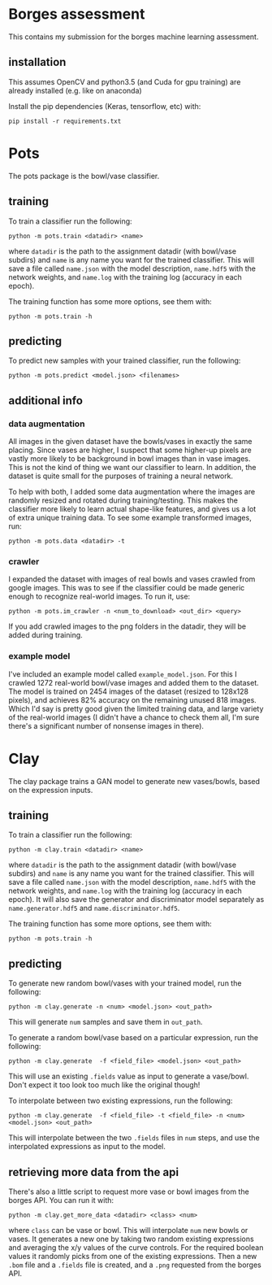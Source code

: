 # Borges assessment

This contains my submission for the borges machine learning assessment.

## installation

This assumes OpenCV and python3.5 (and Cuda for gpu training) are already installed (e.g. like on anaconda)

Install the pip dependencies (Keras, tensorflow, etc) with:
```
pip install -r requirements.txt
```

# Pots

The pots package is the bowl/vase classifier.

## training
To train a classifier run the following:
```
python -m pots.train <datadir> <name> 
```

where `datadir` is the path to the assignment datadir (with bowl/vase subdirs) and `name` is any name you want for the trained classifier. This will save a file called `name.json` with the model description, `name.hdf5` with the network weights, and  `name.log` with the training log (accuracy in each epoch).

The training function has some more options, see them with:
```
python -m pots.train -h
```

## predicting

To predict new samples with your trained classifier, run the following:
```
python -m pots.predict <model.json> <filenames>
```

## additional info

### data augmentation

All images in the given dataset have the bowls/vases in exactly the same placing. Since vases are higher, I suspect that some higher-up pixels are vastly more likely to be background in bowl images than in vase images. This is not the kind of thing we want our classifier to learn.
In addition, the dataset is quite small for the purposes of training a neural network.

To help with both, I added some data augmentation where the images are randomly resized and rotated during training/testing. This makes the classifier more likely to learn actual shape-like features, and gives us a lot of extra unique training data. To see some example transformed images, run:

```
python -m pots.data <datadir> -t
```

### crawler

I expanded the dataset with images of real bowls and vases crawled from google images. This was to see if the classifier could be made generic enough to recognize real-world images. To run it, use:

```
python -m pots.im_crawler -n <num_to_download> <out_dir> <query>
```

If you add crawled images to the png folders in the datadir, they will be added during training.

### example model

I've included an example model called `example_model.json`. For this I crawled 1272 real-world bowl/vase images and added them to the dataset.
The model is trained on 2454 images of the dataset (resized to 128x128 pixels), and achieves 82% accuracy on the remaining unused 818 images.
Which I'd say is pretty good given the limited training data, and large variety of the real-world images (I didn't have a chance to check them all, I'm sure there's a significant number of nonsense images in there).


# Clay

The clay package trains a GAN model to generate new vases/bowls, based on the expression inputs.

## training
To train a classifier run the following:
```
python -m clay.train <datadir> <name> 
```

where `datadir` is the path to the assignment datadir (with bowl/vase subdirs) and `name` is any name you want for the trained classifier. This will save a file called `name.json` with the model description, `name.hdf5` with the network weights, and  `name.log` with the training log (accuracy in each epoch). It will also save the generator and discriminator model separately as `name.generator.hdf5` and `name.discriminator.hdf5`.

The training function has some more options, see them with:
```
python -m pots.train -h
```

## predicting

To generate new random bowl/vases with your trained model, run the following:
```
python -m clay.generate -n <num> <model.json> <out_path>
```
This will generate `num` samples and save them in `out_path`.

To generate a random bowl/vase based on a particular expression, run the following:
```
python -m clay.generate  -f <field_file> <model.json> <out_path>
```
This will use an existing `.fields` value as input to generate a vase/bowl. Don't expect it too look too much like the original though!

To interpolate between two existing expressions, run the following:
```
python -m clay.generate  -f <field_file> -t <field_file> -n <num> <model.json> <out_path>
```
This will interpolate between the two `.fields` files in `num` steps, and use the interpolated expressions as input to the model.

## retrieving more data from the api

There's also a little script to request more vase or bowl images from the borges API.
You can run it with:

```
python -m clay.get_more_data <datadir> <class> <num>
```
where `class` can be vase or bowl. This will interpolate `num` new bowls or vases.
It generates a new one by taking two random existing expressions and averaging the x/y values of the curve controls. 
For the required boolean values it randomly picks from one of the existing expressions.
Then a new `.bom` file and a `.fields` file is created, and a `.png` requested from the borges API.


